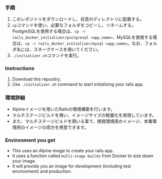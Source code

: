 ### 手順
1. このレポジトリをダウンロードし、任意のディレクトリに配置する。
1. `cp`コマンドを使い、必要なフォルダをコピーし、リネームする。PostgreSQLを使用する場合は、`cp -r rails_docker_initializer/postgresql <app_name>`、MySQLを使用する場合は、`cp -r rails_docker_initializer/mysql <app_name>`。なお、フォルダ名には、スネークケースを用いてください。
1. `./initializer.sh`コマンドを実行。

### Instructions
1. Download this repositry.
2. Use `./initializer.sh` command to start initializing your rails app.

### 環境詳細
- Alpineイメージを用いたRailsの環境構築を行います。
- マルチステージビルドを用い、イメージサイズの軽量化を実現しています。
- また、マルチステージビルドを用いる事で、開発環境用のイメージ、本番環境用のイメージの両方を用意できます。

### Environment you get
- This uses an Alpine image to create your rails app.
- It uses a function called `multi-stage builds` from Docker to size down your image.
- It will provide you an image for development (including test environment) and production.
